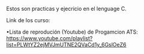 Estos son practicas y ejecricio en el lenguage C.

Link de los curso:

•Lista de reprodución (Youtube) de Progamcion ATS: https://www.youtube.com/playlist?list=PLWtYZ2ejMVJmUTNE2QVaCd1y_6GslOeZ6